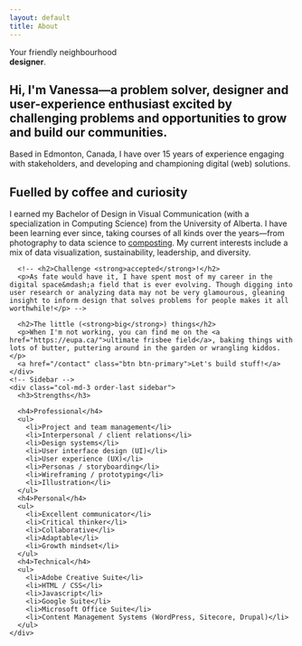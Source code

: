 ```yaml
---
layout: default
title: About
---
```

<script>
  var descriptors = ['UX specialist', 'front-end dev', 'creative', 'problem solver'];

  textSequence(0);
  function textSequence(i) {

      if (descriptors.length > i) {
          setTimeout(function() {
              document.getElementById("sequence").innerHTML = descriptors[i];
              textSequence(++i);
          }, 1000); // 1 seconds (in milliseconds)

      }

  }
</script>
<div class="jumbotron jumbotron-fluid">
  <div class="container">
    <div class="row justify-content-center">
      <div class="col-lg-8">
        <p class="lead">Your friendly neighbourhood<br /><strong id="sequence">designer</strong>.</p>
      </div>
    </div>
  </div>
</div>

<div class="container">
  <div class="row">
    <div class="col-sm">
      <!-- <h2>Meet Vanessa</h2> -->
      <h2><strong>Hi, I'm Vanessa</strong>&mdash;a problem solver, designer and user-experience enthusiast excited by <strong>challenging problems</strong> and opportunities to <strong>grow and build our communities</strong>.</h2>
      <p>Based in Edmonton, Canada, I have over 15 years of experience engaging with stakeholders, and developing and championing digital (web) solutions.</p>
      <h2>Fuelled by <strong>coffee</strong> and <strong>curiosity</strong></h2>
      <p>I earned my Bachelor of Design in Visual Communication (with a specialization in Computing Science) from the University of Alberta. I have been learning ever since, taking courses of all kinds over the years&mdash;from photography to data science to <a href="https://www.edmonton.ca/programs_services/landscaping_gardening/compost-education.aspx">composting</a>. My current interests include a mix of data visualization, sustainability, leadership, and diversity.</p>

      <!-- <h2>Challenge <strong>accepted</strong>!</h2>
      <p>As fate would have it, I have spent most of my career in the digital space&mdash;a field that is ever evolving. Though digging into user research or analyzing data may not be very glamourous, gleaning insight to inform design that solves problems for people makes it all worthwhile!</p> -->

      <h2>The little (<strong>big</strong>) things</h2>
      <p>When I'm not working, you can find me on the <a href="https://eupa.ca/">ultimate frisbee field</a>, baking things with lots of butter, puttering around in the garden or wrangling kiddos.</p>
      <a href="/contact" class="btn btn-primary">Let's build stuff!</a>
    </div>
    <!-- Sidebar -->
    <div class="col-md-3 order-last sidebar">
      <h3>Strengths</h3>

      <h4>Professional</h4>
      <ul>
        <li>Project and team management</li>
        <li>Interpersonal / client relations</li>
        <li>Design systems</li>
        <li>User interface design (UI)</li>
        <li>User experience (UX)</li>
        <li>Personas / storyboarding</li>
        <li>Wireframing / prototyping</li>
        <li>Illustration</li>
      </ul>
      <h4>Personal</h4>
      <ul>
        <li>Excellent communicator</li>
        <li>Critical thinker</li>
        <li>Collaborative</li>
        <li>Adaptable</li>
        <li>Growth mindset</li>
      </ul>
      <h4>Technical</h4>
      <ul>
        <li>Adobe Creative Suite</li>
        <li>HTML / CSS</li>
        <li>Javascript</li>
        <li>Google Suite</li>
        <li>Microsoft Office Suite</li>
        <li>Content Management Systems (WordPress, Sitecore, Drupal)</li>
      </ul>
    </div>
  </div>
</div>
